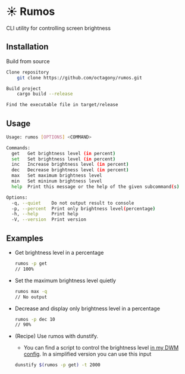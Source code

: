 # ☀️ Rumos

CLI utility for controlling screen brightness

## Installation

Build from source

```bash
Clone repository
    git clone https://github.com/octagony/rumos.git

Build project
    cargo build --release

Find the executable file in target/release
```

## Usage

```bash
Usage: rumos [OPTIONS] <COMMAND>

Commands:
  get   Get brightness level (in percent)
  set   Set brightness level (in percent)
  inc   Increase brightness level (in percent)
  dec   Decrease brightness level (in percent)
  max   Set maximum brightness level
  min   Set mininum brightness level
  help  Print this message or the help of the given subcommand(s)

Options:
  -q, --quiet    Do not output result to console
  -p, --percent  Print only brightness level(percentage)
  -h, --help     Print help
  -V, --version  Print version
```

## Examples

- Get brightness level in a percentage

  ```bash
  rumos -p get
  // 100%
  ```

- Set the maximum brightness level quietly
  ```bash
  rumos max -q
  // No output
  ```
- Decrease and display only brightness level in a percentage

  ```bash
  rumos -p dec 10
  // 90%
  ```

- (Recipe) Use rumos with dunstify.
  - You can find a script to control the brightness level [in my DWM config](https://github.com/octagony/dwm-config-files/blob/master/dwm/scripts/brightnessnotifications.sh). In a simplified version you can use this input
  ```bash
  dunstify $(rumos -p get) -t 2000
  ```
